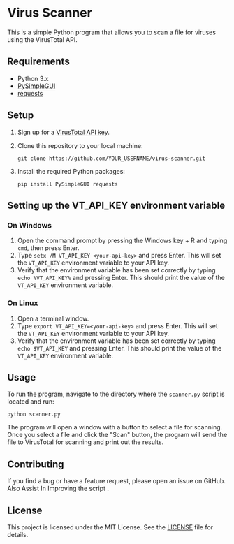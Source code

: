 # Virus Scanner

This is a simple Python program that allows you to scan a file for viruses using the VirusTotal API.

## Requirements

- Python 3.x
- [PySimpleGUI](https://pypi.org/project/PySimpleGUI/)
- [requests](https://pypi.org/project/requests/)

## Setup

1. Sign up for a [VirusTotal API key](https://www.virustotal.com/gui/join-us).
2. Clone this repository to your local machine:

   ```
   git clone https://github.com/YOUR_USERNAME/virus-scanner.git
   ```

3. Install the required Python packages:

   ```
   pip install PySimpleGUI requests
   ```

## Setting up the VT_API_KEY environment variable

### On Windows

1. Open the command prompt by pressing the Windows key + R and typing `cmd`, then press Enter.
2. Type `setx /M VT_API_KEY <your-api-key>` and press Enter. This will set the `VT_API_KEY` environment variable to your API key.
3. Verify that the environment variable has been set correctly by typing `echo %VT_API_KEY%` and pressing Enter. This should print the value of the `VT_API_KEY` environment variable.

### On Linux

1. Open a terminal window.
2. Type `export VT_API_KEY=<your-api-key>` and press Enter. This will set the `VT_API_KEY` environment variable to your API key.
3. Verify that the environment variable has been set correctly by typing `echo $VT_API_KEY` and pressing Enter. This should print the value of the `VT_API_KEY` environment variable.

## Usage

To run the program, navigate to the directory where the `scanner.py` script is located and run:

```
python scanner.py
```

The program will open a window with a button to select a file for scanning. Once you select a file and click the "Scan" button, the program will send the file to VirusTotal for scanning and print out the results.

## Contributing

If you find a bug or have a feature request, please open an issue on GitHub. Also Assist In Improving the script .

## License

This project is licensed under the MIT License. See the [LICENSE](LICENSE) file for details.
